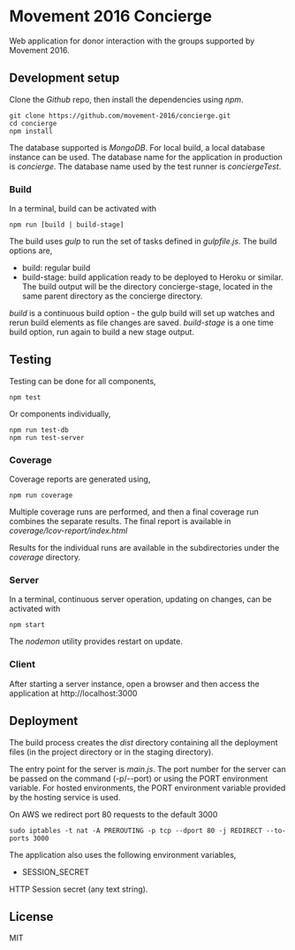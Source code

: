 
# Movement 2016 Concierge

Web application for donor interaction with the groups supported by Movement
2016.

## Development setup

Clone the *Github* repo, then install the dependencies using *npm*.

```
git clone https://github.com/movement-2016/concierge.git
cd concierge
npm install
```

The database supported is *MongoDB*. For local build, a local database
instance can be used. The database name for the application in production is
*concierge*. The database name used by the test runner is *conciergeTest*.

### Build

In a terminal, build can be activated with

```
npm run [build | build-stage]
```

The build uses *gulp* to run the set of tasks defined in *gulpfile.js*. The
build options are,

- build: regular build
- build-stage: build application ready to be deployed to Heroku or similar.
The build output will be the directory concierge-stage, located in the same
parent directory as the concierge directory.

*build* is a continuous build option - the gulp build will
set up watches and rerun build elements as file changes are saved.
*build-stage* is a one time build option, run again to build a new stage output.

## Testing

Testing can be done for all components,

```
npm test
```

Or components individually,

```
npm run test-db
npm run test-server
```

### Coverage

Coverage reports are generated using,

```
npm run coverage
```

Multiple coverage runs are performed, and then a final coverage run combines
the separate results. The final report is available in
*coverage/lcov-report/index.html*

Results for the individual runs are available in the subdirectories under the
*coverage* directory.

### Server

In a terminal, continuous server operation, updating on changes,
can be activated with

```
npm start
```

The *nodemon* utility provides restart on update.

### Client

After starting a server instance, open a browser and then access the
application at http://localhost:3000

## Deployment

The build process creates the *dist* directory containing all the deployment
files (in the project directory or in the staging directory).

The entry point for the server is *main.js*.
The port number for the server can be passed on the command (-p/--port) or using
the PORT environment variable. For hosted environments, the PORT environment
variable provided by the hosting service is used.

On AWS we redirect port 80 requests to the default 3000
````
sudo iptables -t nat -A PREROUTING -p tcp --dport 80 -j REDIRECT --to-ports 3000
````

The application also uses the following environment variables,

- SESSION_SECRET

HTTP Session secret (any text string).

## License

MIT
